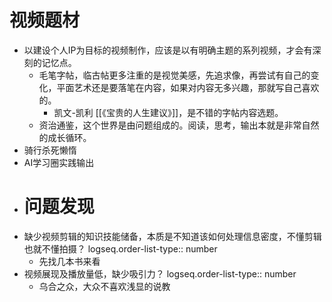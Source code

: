 # 视频题材
- 以建设个人IP为目标的视频制作，应该是以有明确主题的系列视频，才会有深刻的记忆点。
	- 毛笔字帖，临古帖更多注重的是视觉美感，先追求像，再尝试有自己的变化，平面艺术还是要落笔在内容，如果对内容无多兴趣，那就写自己喜欢的。
		- 凯文-凯利 [[《宝贵的人生建议》]]，是不错的字帖内容选题。
	- 资治通鉴，这个世界是由问题组成的。阅读，思考，输出本就是非常自然的成长循环。
- 骑行杀死懒惰
- AI学习圈实践输出
- # 问题发现
- 缺少视频剪辑的知识技能储备，本质是不知道该如何处理信息密度，不懂剪辑也就不懂拍摄？
  logseq.order-list-type:: number
	- 先找几本书来看
- 视频展现及播放量低，缺少吸引力？
  logseq.order-list-type:: number
	- 乌合之众，大众不喜欢浅显的说教